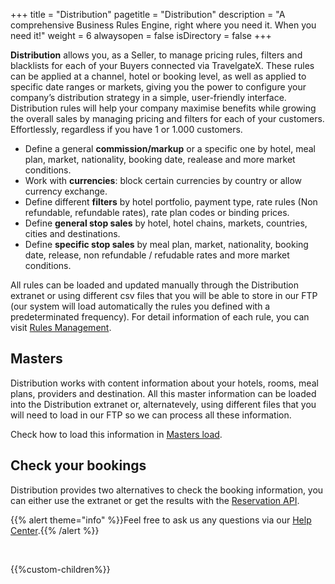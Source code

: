 +++
title = "Distribution"
pagetitle = "Distribution"
description = "A comprehensive Business Rules Engine, right where you need it. When you need it!"
weight = 6
alwaysopen = false
isDirectory = false
+++

**Distribution** allows you, as a Seller, to manage pricing rules, filters and blacklists for each of your Buyers connected via TravelgateX. These rules can be applied at a channel, hotel or booking level, as well as applied to specific date ranges or markets, giving you the power to configure your company’s distribution strategy in a simple, user-friendly interface. Distribution rules will help your company maximise benefits while growing the overall sales by managing pricing and filters for each of your customers. Effortlessly, regardless if you have 1 or 1.000 customers. 

* Define a general **commission/markup** or a specific one by hotel, meal plan, market, nationality, booking date, realease and more market conditions.
* Work with **currencies**: block certain currencies by country or allow currency exchange.
* Define different **filters** by hotel portfolio, payment type, rate rules (Non refundable, refundable rates), rate plan codes or binding prices. 
* Define **general stop sales** by hotel, hotel chains, markets, countries, cities and destinations.
* Define **specific stop sales** by meal plan, market, nationality, booking date, release, non refundable / refudable rates and more market conditions.

All rules can be loaded and updated manually through the Distribution extranet or using different csv files that you will be able to store in our FTP (our system will load automatically the rules you defined with a predeterminated frequency). For detail information of each rule, you can visit [Rules Management](extranet/rules).

## Masters

Distribution works with content information about your hotels, rooms, meal plans, providers and destination. All this master information can be loaded into the Distribution extranet or, alternatevely, using different files that you will need to load in our FTP so we can process all these information. 

Check how to load this information in [Masters load](file-loads/masters).

## Check your bookings 

Distribution provides two alternatives to check the booking information, you can either use the extranet or get the results with the [Reservation API](reservation-api).

{{% alert theme="info" %}}Feel free to ask us any questions via our [Help Center](https://knowledge.travelgatex.com).{{% /alert %}}

</br>

{{%custom-children%}}
